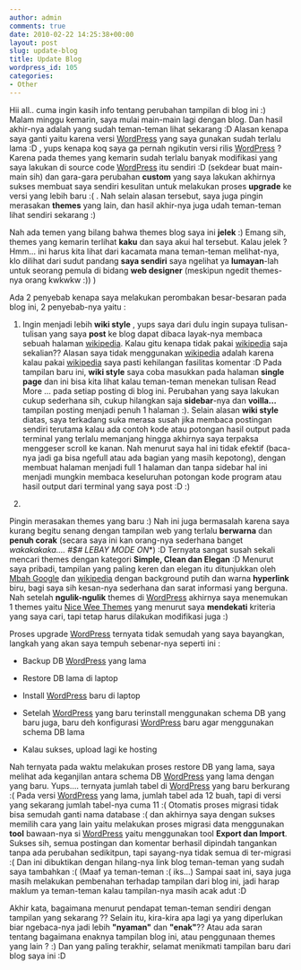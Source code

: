 ```yaml
---
author: admin
comments: true
date: 2010-02-22 14:25:38+00:00
layout: post
slug: update-blog
title: Update Blog
wordpress_id: 105
categories:
- Other
---
```


Hii all.. cuma ingin kasih info tentang perubahan tampilan di blog ini :) Malam minggu kemarin, saya mulai main-main lagi dengan blog. Dan hasil akhir-nya adalah yang sudah teman-teman lihat sekarang :D Alasan kenapa saya ganti yaitu karena versi [WordPress](http://wordpress.org/) yang saya gunakan sudah terlalu lama :D , yups kenapa koq saya ga pernah ngikutin versi rilis [WordPress](http://wordpress.org/) ? Karena pada themes yang kemarin sudah terlalu banyak modifikasi yang saya lakukan di source code [WordPress](http://wordpress.org/) itu sendiri :D (sekdear buat main-main sih) dan gara-gara perubahan **custom** yang saya lakukan akhirnya sukses membuat saya sendiri kesulitan untuk melakukan proses **upgrade** ke versi yang lebih baru :( . Nah selain alasan tersebut, saya juga pingin merasakan **themes** yang lain, dan hasil akhir-nya juga udah teman-teman lihat sendiri sekarang :)

Nah ada temen yang bilang bahwa themes blog saya ini **jelek** :) Emang sih, themes yang kemarin terlihat **kaku** dan saya akui hal tersebut. Kalau jelek ? Hmm... ini harus kita lihat dari kacamata mana teman-teman melihat-nya, klo dilihat dari sudut pandang **saya sendiri** saya ngelihat ya **lumayan**-lah untuk seorang pemula di bidang **web designer** (meskipun ngedit themes-nya orang kwkwkw :)) )

Ada 2 penyebab kenapa saya melakukan perombakan besar-besaran pada blog ini, 2 penyebab-nya yaitu :




  1. Ingin menjadi lebih **wiki style** , yups saya dari dulu ingin supaya tulisan-tulisan yang saya **post** ke blog dapat dibaca layak-nya membaca sebuah halaman [wikipedia](http://id.wikipedia.org/). Kalau gitu kenapa tidak pakai [wikipedia](http://id.wikipedia.org/) saja sekalian?? Alasan saya tidak menggunakan [wikipedia](http://id.wikipedia.org/) adalah karena kalau pakai [wikipedia](http://id.wikipedia.org/) saya pasti kehilangan fasilitas komentar :D  Pada tampilan baru ini, **wiki style** saya coba masukkan pada halaman **single page** dan ini bisa kita lihat kalau teman-teman menekan tulisan Read More ... pada setiap posting di blog ini. Perubahan yang saya lakukan cukup sederhana sih, cukup hilangkan saja **sidebar**-nya dan **voilla...** tampilan posting menjadi penuh 1 halaman :).
Selain alasan **wiki style** diatas, saya terkadang suka merasa susah jika membaca postingan sendiri terutama kalau ada contoh kode atau potongan hasil output pada terminal yang terlalu memanjang hingga akhirnya saya terpaksa menggeser scroll ke kanan. Nah menurut saya hal ini tidak efektif (baca-nya jadi ga bisa ngefull atau ada bagian yang masih kepotong), dengan membuat halaman menjadi full 1 halaman dan tanpa sidebar hal ini menjadi mungkin membaca keseluruhan potongan kode program atau hasil output dari terminal yang saya post :D :)



  2. 
Pingin merasakan themes yang baru :) Nah ini juga bermasalah karena saya kurang begitu senang dengan tampilan web yang terlalu **berwarna** dan **penuh corak** (secara saya ini kan orang-nya sederhana banget **wakakakaka.... #$#* LEBAY MODE ON**) :D Ternyata sangat susah sekali mencari themes dengan kategori **Simple, Clean dan Elegan** :D Menurut saya pribadi, tampilan yang paling keren dan elegan itu ditunjukkan oleh [Mbah Google](http://google.com) dan [wikipedia](http://id.wikipedia.org/) dengan background putih dan warna **hyperlink** biru, bagi saya sih kesan-nya sederhana dan sarat informasi yang berguna. Nah setelah **ngulik-ngulik** themes di [WordPress](http://wordpress.org/extend/themes/) akhirnya saya menemukan 1 themes yaitu [Nice Wee Themes](http://www.niceweesites.com/wordpress-theme/) yang menurut saya **mendekati** kriteria yang saya cari, tapi tetap harus dilakukan modifikasi juga  :) 

















Proses upgrade [WordPress](http://wordpress.org/) ternyata tidak semudah yang saya bayangkan, langkah yang akan saya tempuh sebenar-nya seperti ini :




  * Backup DB [WordPress](http://wordpress.org/) yang lama


  * Restore DB lama di laptop


  * Install [WordPress](http://wordpress.org/) baru di laptop


  * Setelah [WordPress](http://wordpress.org/) yang baru terinstall menggunakan schema DB yang baru juga, baru deh konfigurasi [WordPress](http://wordpress.org/) baru agar menggunakan schema DB lama


  * Kalau sukses, upload lagi ke hosting






Nah ternyata pada waktu melakukan proses restore DB yang lama, saya melihat ada keganjilan  antara schema DB [WordPress](http://wordpress.org/) yang lama dengan yang baru. Yups.... ternyata jumlah tabel di [WordPress](http://wordpress.org/) yang baru berkurang :(  Pada versi [WordPress](http://wordpress.org/) yang lama, jumlah tabel ada 12 buah, tapi di versi yang sekarang jumlah tabel-nya cuma 11 :(  Otomatis proses migrasi tidak bisa semudah ganti nama database :( dan akhirnya saya dengan sukses memilih cara yang lain yaitu melakukan proses migrasi data menggunakan **tool** bawaan-nya si [WordPress](http://wordpress.org/) yaitu menggunakan tool **Export dan Import**. Sukses sih, semua postingan dan komentar berhasil dipindah tangankan tanpa ada perubahan sedikitpun, tapi sayang-nya tidak semua di ter-migrasi :( Dan ini dibuktikan dengan hilang-nya link blog teman-teman yang sudah saya tambahkan :( (Maaf ya teman-teman :( iks...) Sampai saat ini, saya juga masih melakukan pembenahan terhadap tampilan dari blog ini, jadi harap maklum ya teman-teman kalau tampilan-nya masih acak adut :D 

Akhir kata, bagaimana menurut pendapat teman-teman sendiri dengan tampilan yang sekarang  ?? Selain itu, kira-kira apa lagi ya yang diperlukan biar ngebaca-nya jadi lebih **"nyaman"** dan **"enak"**?? Atau ada saran tentang bagaimana enaknya tampilan blog ini, atau penggunaan themes yang lain ?  :)  Dan yang paling terakhir, selamat menikmati tampilan baru dari blog saya ini :D

